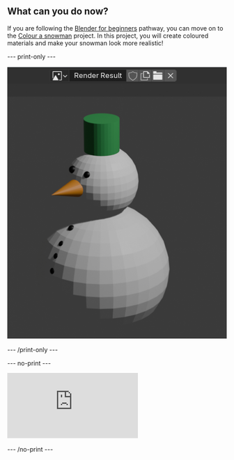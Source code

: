 ## What can you do now?

If you are following the [Blender for beginners](https://projects.raspberrypi.org/en/pathways/blender-basics) pathway, you can move on to the [Colour a snowman](https://projects.raspberrypi.org/en/projects/next-project/blender-colour-snowman) project. In this project, you will create coloured materials and make your snowman look more realistic!

--- print-only --- 

![A snowman](images/blender-snowman-coloured.png)

--- /print-only ---

--- no-print ---

<div class="responsive-embed responsive-embed--video">
  <iframe class="responsive-embed__iframe" src="https://sketchfab.com/models/f711766cd46a4837a58534b3b8766c5d/embed" frameborder="0" allowvr allowfullscreen mozallowfullscreen="true" webkitallowfullscreen="true"></iframe>
</div>

--- /no-print ---